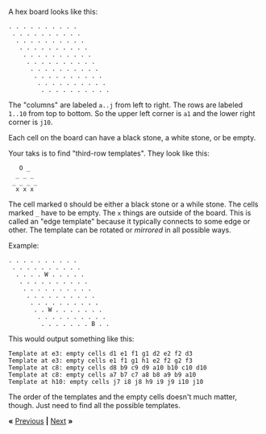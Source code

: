 A hex board looks like this:

    . . . . . . . . . .
     . . . . . . . . . .
      . . . . . . . . . .
       . . . . . . . . . .
        . . . . . . . . . .
         . . . . . . . . . .
          . . . . . . . . . .
           . . . . . . . . . .
            . . . . . . . . . .
             . . . . . . . . . .

The "columns" are labeled `a..j` from left to right. The rows are labeled `1..10`
from top to bottom. So the upper left corner is `a1` and the lower right corner
is `j10`.

Each cell on the board can have a black stone, a white stone, or be empty.

Your taks is to find "third-row templates". They look like this:

       O _
      _ _ _
     _ _ _ _
      x x x

The cell marked `O` should be either a black stone or a while stone. The cells
marked `_` have to be empty. The `x` things are outside of the board.
This is called an "edge template" because it typically connects to some edge
or other. The template can be rotated or *mirrored* in all possible ways.

Example:

    . . . . . . . . . .
     . . . . . . . . . .
      . . . . W . . . . .
       . . . . . . . . . .
        . . . . . . . . . .
         . . . . . . . . . .
          . . . . . . . . . .
           . . W . . . . . . .
            . . . . . . . . . .
             . . . . . . . B . .

This would output something like this:

    Template at e3: empty cells d1 e1 f1 g1 d2 e2 f2 d3
    Template at e3: empty cells e1 f1 g1 h1 e2 f2 g2 f3
    Template at c8: empty cells d8 b9 c9 d9 a10 b10 c10 d10
    Template at c8: empty cells a7 b7 c7 a8 b8 a9 b9 a10    
    Template at h10: empty cells j7 i8 j8 h9 i9 j9 i10 j10

The order of the templates and the empty cells doesn't much matter, though.
Just need to find all the possible templates.

**«** [Previous](dry.md) **|** [Next](tell-vs-ask.md) **»**
